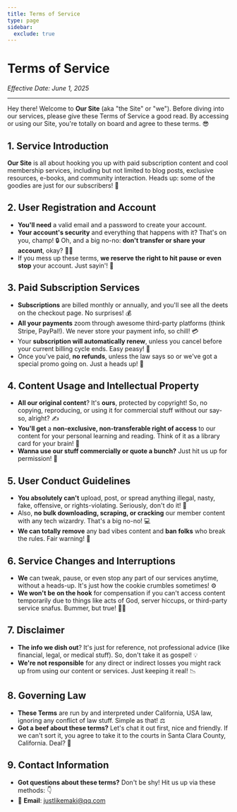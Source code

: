 ```yaml
---
title: Terms of Service
type: page
sidebar:
  exclude: true
---
```

# Terms of Service

*Effective Date: June 1, 2025*

---

Hey there! Welcome to **Our Site** (aka "the Site" or "we"). Before diving into our services, please give these Terms of Service a good read. By accessing or using our Site, you're totally on board and agree to these terms. 😎

## 1. Service Introduction
**Our Site** is all about hooking you up with paid subscription content and cool membership services, including but not limited to blog posts, exclusive resources, e-books, and community interaction. Heads up: some of the goodies are just for our subscribers! 🔑

## 2. User Registration and Account
*   **You'll need** a valid email and a password to create your account.
*   **Your account's security** and everything that happens with it? That's on you, champ! 🔒 Oh, and a big no-no: **don't transfer or share your account**, okay? 🙅‍♀️
*   If you mess up these terms, **we reserve the right to hit pause or even stop** your account. Just sayin'! 🚫

## 3. Paid Subscription Services
*   **Subscriptions** are billed monthly or annually, and you'll see all the deets on the checkout page. No surprises! 💰
*   **All your payments** zoom through awesome third-party platforms (think Stripe, PayPal!). We never store your payment info, so chill! 💳
*   Your **subscription will automatically renew**, unless you cancel before your current billing cycle ends. Easy peasy! 🔄
*   Once you've paid, **no refunds**, unless the law says so or we've got a special promo going on. Just a heads up! 💸

## 4. Content Usage and Intellectual Property
*   **All our original content**? It's **ours**, protected by copyright! So, no copying, reproducing, or using it for commercial stuff without our say-so, alright? ✍️
*   **You'll get** a **non-exclusive, non-transferable right of access** to our content for your personal learning and reading. Think of it as a library card for your brain! 🧠
*   **Wanna use our stuff commercially or quote a bunch?** Just hit us up for permission! 🤝

## 5. User Conduct Guidelines
*   **You absolutely can't** upload, post, or spread anything illegal, nasty, fake, offensive, or rights-violating. Seriously, don't do it! 🛑
*   Also, **no bulk downloading, scraping, or cracking** our member content with any tech wizardry. That's a big no-no! 💻
*   **We can totally remove** any bad vibes content and **ban folks** who break the rules. Fair warning! 👋

## 6. Service Changes and Interruptions
*   **We** can tweak, pause, or even stop any part of our services anytime, without a heads-up. It's just how the cookie crumbles sometimes! ⚙️
*   **We won't be on the hook** for compensation if you can't access content temporarily due to things like acts of God, server hiccups, or third-party service snafus. Bummer, but true! 🤷‍♀️

## 7. Disclaimer
*   **The info we dish out**? It's just for reference, not professional advice (like financial, legal, or medical stuff). So, don't take it as gospel! 💡
*   **We're not responsible** for any direct or indirect losses you might rack up from using our content or services. Just keeping it real! 📉

## 8. Governing Law
*   **These Terms** are run by and interpreted under California, USA law, ignoring any conflict of law stuff. Simple as that! ⚖️
*   **Got a beef about these terms?** Let's chat it out first, nice and friendly. If we can't sort it, you agree to take it to the courts in Santa Clara County, California. Deal? 🤝

## 9. Contact Information
*   **Got questions about these terms?** Don't be shy! Hit us up via these methods: 👇
*   📧 **Email**: [justlikemaki@qq.com](mailto:justlikemaki@qq.com)